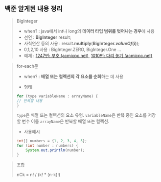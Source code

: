 ## 백준 알게된 내용 정리 

 

>  BigInteger 
>
> - when? : java에서 int나 long의 **데이터 타입 범위를 벗어나는 경우**에 사용
> - 선언 : **BigInteger** result;
> - 사칙연산 등의 사용 : result.**multiply**(**BigInteger.*valueOf*(i)**);
> - 0,1,2,10 사용 : BigInteger.ZERO, BigInteger.One ...
> - 예제 :  [1247번: 부호 (acmicpc.net)](https://www.acmicpc.net/problem/1247),  [1010번: 다리 놓기 (acmicpc.net)](https://www.acmicpc.net/problem/1010)

 

> for-each문 
>
> - when? : **배열 또는 컬렉션의 각 요소를 순회**하는 데 사용
>
> - 형태
>
> ```java
> for (type variableName : arrayName) {
> // 반복할 내용
> }
> ```
>
> `type`은 배열 또는 컬렉션의 요소 유형. `variableName`은 반복 중인 요소를 저장할 변수 이름 		`arrayName`은 반복할 배열 또는 컬렉션.
>
> - 사용예시
>
> ```java
> int[] numbers = {1, 2, 3, 4, 5}; 
> for (int number : numbers) {
>     System.out.println(number);
> }
> ```



> 조합 
>
> nCk = n! / (k! * (n-k)!)
